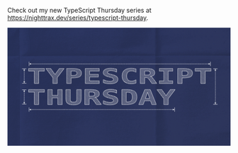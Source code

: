 Check out my new TypeScript Thursday series at https://nighttrax.dev/series/typescript-thursday.

![TypeScript Thursday logo](typescript-thursday.png)
